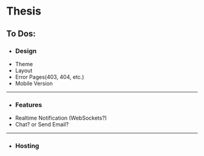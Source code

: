 # Thesis


## To Dos:
- ### Design
- Theme
- Layout
- Error Pages(403, 404, etc.)
- Mobile Version

---
- ### Features
- Realtime Notification (WebSockets?)
- Chat? or Send Email?

---
- ### Hosting
